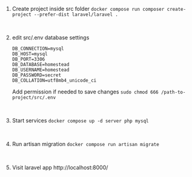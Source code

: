 1. Create project inside src folder
 `docker compose run composer create-project --prefer-dist laravel/laravel .`   
<br />


2. edit src/.env database settings
    ```
    DB_CONNECTION=mysql
    DB_HOST=mysql
    DB_PORT=3306
    DB_DATABASE=homestead
    DB_USERNAME=homestead
    DB_PASSWORD=secret
    DB_COLLATION=utf8mb4_unicode_ci
    ```

    Add permission if needed to save changes
    `sudo chmod 666 /path-to-project/src/.env`
<br />

3. Start services
`docker compose up -d server php mysql`
<br />

4. Run artisan migration
    `docker compose run artisan migrate`
<br />

5. Visit laravel app http://localhost:8000/